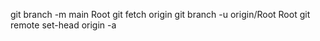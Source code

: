 git branch -m main Root
git fetch origin
git branch -u origin/Root Root
git remote set-head origin -a
